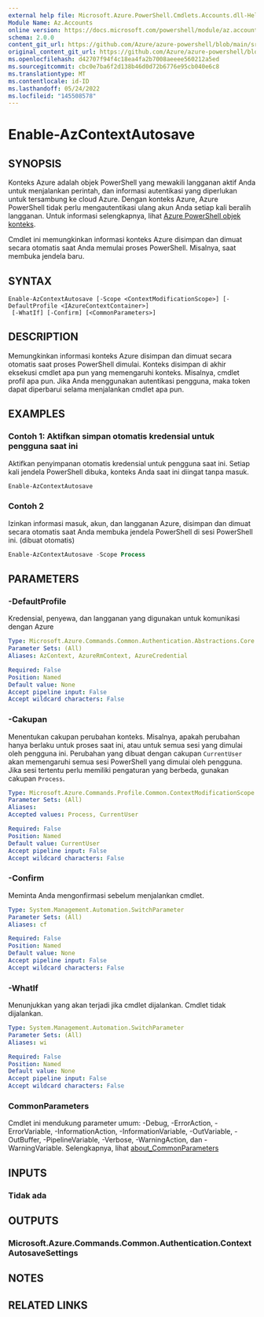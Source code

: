 ```yaml
---
external help file: Microsoft.Azure.PowerShell.Cmdlets.Accounts.dll-Help.xml
Module Name: Az.Accounts
online version: https://docs.microsoft.com/powershell/module/az.accounts/enable-azcontextautosave
schema: 2.0.0
content_git_url: https://github.com/Azure/azure-powershell/blob/main/src/Accounts/Accounts/help/Enable-AzContextAutosave.md
original_content_git_url: https://github.com/Azure/azure-powershell/blob/main/src/Accounts/Accounts/help/Enable-AzContextAutosave.md
ms.openlocfilehash: d42707f94f4c18ea4fa2b7008aeeee560212a5ed
ms.sourcegitcommit: cbc0e7ba6f2d138b46d0d72b6776e95cb040e6c8
ms.translationtype: MT
ms.contentlocale: id-ID
ms.lasthandoff: 05/24/2022
ms.locfileid: "145508578"
---
```

# Enable-AzContextAutosave

## SYNOPSIS
Konteks Azure adalah objek PowerShell yang mewakili langganan aktif Anda untuk menjalankan perintah, dan informasi autentikasi yang diperlukan untuk tersambung ke cloud Azure. Dengan konteks Azure, Azure PowerShell tidak perlu mengautentikasi ulang akun Anda setiap kali beralih langganan. Untuk informasi selengkapnya, lihat [Azure PowerShell objek konteks](https://docs.microsoft.com/powershell/azure/context-persistence).

Cmdlet ini memungkinkan informasi konteks Azure disimpan dan dimuat secara otomatis saat Anda memulai proses PowerShell. Misalnya, saat membuka jendela baru.

## SYNTAX

```
Enable-AzContextAutosave [-Scope <ContextModificationScope>] [-DefaultProfile <IAzureContextContainer>]
 [-WhatIf] [-Confirm] [<CommonParameters>]
```

## DESCRIPTION

Memungkinkan informasi konteks Azure disimpan dan dimuat secara otomatis saat proses PowerShell dimulai. Konteks disimpan di akhir eksekusi cmdlet apa pun yang memengaruhi konteks. Misalnya, cmdlet profil apa pun. Jika Anda menggunakan autentikasi pengguna, maka token dapat diperbarui selama menjalankan cmdlet apa pun.

## EXAMPLES

### Contoh 1: Aktifkan simpan otomatis kredensial untuk pengguna saat ini

Aktifkan penyimpanan otomatis kredensial untuk pengguna saat ini. Setiap kali jendela PowerShell dibuka, konteks Anda saat ini diingat tanpa masuk.

```powershell
Enable-AzContextAutosave
```

### Contoh 2

Izinkan informasi masuk, akun, dan langganan Azure, disimpan dan dimuat secara otomatis saat Anda membuka jendela PowerShell di sesi PowerShell ini. (dibuat otomatis)

```powershell <!-- Aladdin Generated Example -->
Enable-AzContextAutosave -Scope Process
```

## PARAMETERS

### -DefaultProfile

Kredensial, penyewa, dan langganan yang digunakan untuk komunikasi dengan Azure

```yaml
Type: Microsoft.Azure.Commands.Common.Authentication.Abstractions.Core.IAzureContextContainer
Parameter Sets: (All)
Aliases: AzContext, AzureRmContext, AzureCredential

Required: False
Position: Named
Default value: None
Accept pipeline input: False
Accept wildcard characters: False
```

### -Cakupan

Menentukan cakupan perubahan konteks. Misalnya, apakah perubahan hanya berlaku untuk proses saat ini, atau untuk semua sesi yang dimulai oleh pengguna ini. Perubahan yang dibuat dengan cakupan `CurrentUser` akan memengaruhi semua sesi PowerShell yang dimulai oleh pengguna. Jika sesi tertentu perlu memiliki pengaturan yang berbeda, gunakan cakupan `Process`.

```yaml
Type: Microsoft.Azure.Commands.Profile.Common.ContextModificationScope
Parameter Sets: (All)
Aliases:
Accepted values: Process, CurrentUser

Required: False
Position: Named
Default value: CurrentUser
Accept pipeline input: False
Accept wildcard characters: False
```

### -Confirm

Meminta Anda mengonfirmasi sebelum menjalankan cmdlet.

```yaml
Type: System.Management.Automation.SwitchParameter
Parameter Sets: (All)
Aliases: cf

Required: False
Position: Named
Default value: None
Accept pipeline input: False
Accept wildcard characters: False
```

### -WhatIf

Menunjukkan yang akan terjadi jika cmdlet dijalankan.
Cmdlet tidak dijalankan.

```yaml
Type: System.Management.Automation.SwitchParameter
Parameter Sets: (All)
Aliases: wi

Required: False
Position: Named
Default value: None
Accept pipeline input: False
Accept wildcard characters: False
```

### CommonParameters
Cmdlet ini mendukung parameter umum: -Debug, -ErrorAction, -ErrorVariable, -InformationAction, -InformationVariable, -OutVariable, -OutBuffer, -PipelineVariable, -Verbose, -WarningAction, dan -WarningVariable. Selengkapnya, lihat [about_CommonParameters](http://go.microsoft.com/fwlink/?LinkID=113216)

## INPUTS

### Tidak ada

## OUTPUTS

### Microsoft.Azure.Commands.Common.Authentication.ContextAutosaveSettings

## NOTES

## RELATED LINKS
